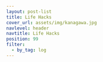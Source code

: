 ```yaml
---
layout: post-list
title: Life Hacks
cover_url: assets/img/kanagawa.jpg
navlevel: header
navtitle: Life Hacks
position: 99
filter:
  - by_tag: log
---
```

